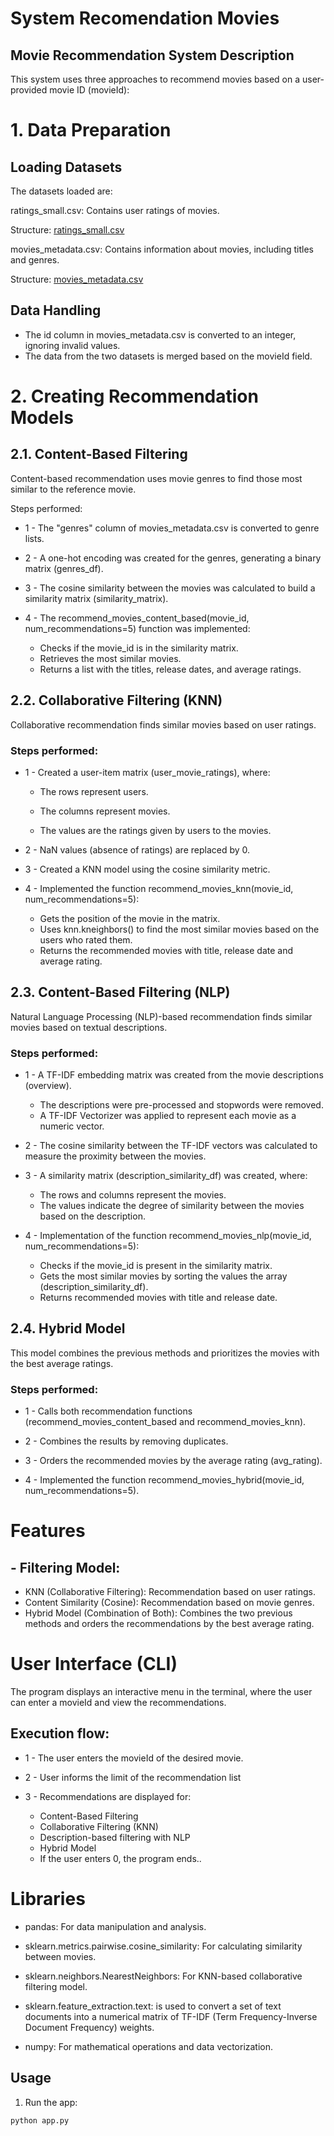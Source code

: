 # System Recomendation Movies

## Movie Recommendation System Description
This system uses three approaches to recommend movies based on a user-provided movie ID (movieId):

# 1. Data Preparation

## Loading Datasets
The datasets loaded are:

ratings_small.csv: Contains user ratings of movies. 

Structure:
[ratings_small.csv](./ratings_small.csv)


movies_metadata.csv: Contains information about movies, including titles and genres. 

Structure:
[movies_metadata.csv](./movies_metadata.csv)

## Data Handling
- The id column in movies_metadata.csv is converted to an integer, ignoring invalid values.
- The data from the two datasets is merged based on the movieId field.

# 2. Creating Recommendation Models

## 2.1. Content-Based Filtering

Content-based recommendation uses movie genres to find those most similar to the reference movie.

Steps performed:

- 1 - The "genres" column of movies_metadata.csv is converted to genre lists.


- 2 - A one-hot encoding was created for the genres, generating a binary matrix (genres_df).


- 3 - The cosine similarity between the movies was calculated to build a similarity matrix (similarity_matrix).


- 4 - The recommend_movies_content_based(movie_id, num_recommendations=5) function was implemented:
  - Checks if the movie_id is in the similarity matrix.
  - Retrieves the most similar movies.
  - Returns a list with the titles, release dates, and average ratings.

## 2.2. Collaborative Filtering (KNN)

Collaborative recommendation finds similar movies based on user ratings.

### Steps performed:
- 1 - Created a user-item matrix (user_movie_ratings), where:
  - The rows represent users.

  - The columns represent movies.
  - The values are the ratings given by users to the movies.
  

- 2 - NaN values (absence of ratings) are replaced by 0.


- 3 - Created a KNN model using the cosine similarity metric.

- 4 - Implemented the function recommend_movies_knn(movie_id, num_recommendations=5):
  - Gets the position of the movie in the matrix.
  - Uses knn.kneighbors() to find the most similar movies based on the users who rated them.
  - Returns the recommended movies with title, release date and average rating.

## 2.3. Content-Based Filtering (NLP)
Natural Language Processing (NLP)-based recommendation finds similar movies based on textual descriptions.

### Steps performed:
- 1 - A TF-IDF embedding matrix was created from the movie descriptions (overview).
  - The descriptions were pre-processed and stopwords were removed.
  - A TF-IDF Vectorizer was applied to represent each movie as a numeric vector.


- 2 - The cosine similarity between the TF-IDF vectors was calculated to measure the proximity between the movies.


- 3 - A similarity matrix (description_similarity_df) was created, where:
  - The rows and columns represent the movies.
  - The values indicate the degree of similarity between the movies based on the description.


- 4 - Implementation of the function recommend_movies_nlp(movie_id, num_recommendations=5):
  - Checks if the movie_id is present in the similarity matrix.
  - Gets the most similar movies by sorting the values the array (description_similarity_df).
  - Returns recommended movies with title and release date.

## 2.4. Hybrid Model
This model combines the previous methods and prioritizes the movies with the best average ratings.

### Steps performed:
- 1 - Calls both recommendation functions (recommend_movies_content_based and recommend_movies_knn).


- 2 - Combines the results by removing duplicates.


- 3 - Orders the recommended movies by the average rating (avg_rating).


- 4 - Implemented the function recommend_movies_hybrid(movie_id, num_recommendations=5).

# Features
## - Filtering Model:

- KNN (Collaborative Filtering): Recommendation based on user ratings.
- Content Similarity (Cosine): Recommendation based on movie genres.
- Hybrid Model (Combination of Both): Combines the two previous methods and orders the recommendations by the best average rating.

# User Interface (CLI)
The program displays an interactive menu in the terminal, where the user can enter a movieId and view the recommendations.

## Execution flow:

- 1 - The user enters the movieId of the desired movie.


- 2 - User informs the limit of the recommendation list
 

- 3 - Recommendations are displayed for:
    - Content-Based Filtering
    - Collaborative Filtering (KNN)
    - Description-based filtering with NLP
    - Hybrid Model
    - If the user enters 0, the program ends..

# Libraries

- pandas: For data manipulation and analysis.


- sklearn.metrics.pairwise.cosine_similarity: For calculating similarity between movies.


- sklearn.neighbors.NearestNeighbors: For KNN-based collaborative filtering model.


- sklearn.feature_extraction.text: is used to convert a set of text documents into a numerical matrix of TF-IDF (Term Frequency-Inverse Document Frequency) weights.


- numpy: For mathematical operations and data vectorization.

## Usage

1. Run the app:
  ```bash
  python app.py
  ```